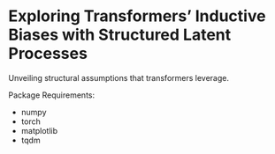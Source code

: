 # Exploring Transformers’ Inductive Biases with Structured Latent Processes

Unveiling structural assumptions that transformers leverage.

Package Requirements:

- numpy
- torch
- matplotlib
- tqdm
